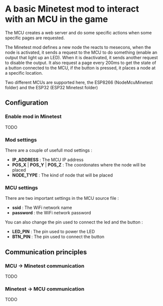 # A basic Minetest mod to interact with an MCU in the game
The MCU creates a web server and do some specific actions when some specific pages are requested.

The Minetest mod defines a new node the reacts to mesecons, when the node is activated, it sends a request to the MCU to do something (enable an output that light up an LED). When it is deactivated, it sends another request to disable the output.
It also request a page every 200ms to get the state of a button connected to the MCU, if the button is pressed, it places a node at a specific location.

Two different MCUs are supported here, the ESP8266 (NodeMcuMinetest folder) and the ESP32 (ESP32 Minetest folder)

## Configuration
### Enable mod in Minetest
TODO

### Mod settings
There are a couple of usefull mod settings :
- **IP_ADDRESS** : The MCU IP address
- **POS_X** | **POS_Y** | **POS_Z** : The coordonates where the node will be placed
- **NODE_TYPE** : The kind of node that will be placed

### MCU settings
There are two important settings in the MCU source file :
- **ssid** : The WiFi network name
- **password** : the WiFi network password

You can also change the pin used to connect the led and the button :
- **LED_PIN** : The pin used to power the LED
- **BTN_PIN** : The pin used to connect the button

## Communication principles
### MCU -> Minetest communication
TODO

### Minetest -> MCU communication
TODO
